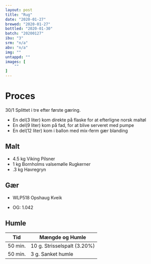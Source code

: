 ```yaml
---
layout: post
title: "Rug"
date: "2020-01-27"
brewed: "2020-01-27"
bottled: "2020-01-30"
batch: "20200127"
ibu: "3"
srm: "n/a"
abv: "n/a"
img: ""
untappd: ""
images: [
    ""
]
---
```


# Proces

30/1 Splittet i tre efter første gæring.

* En del(3 liter) kom direkte på flaske for at efterligne norsk maltøl
* En del(9 liter) kom på fad, for at blive serveret med pumpe
* En del(12 liter) kom i ballon med mix-ferm gær blanding

## Malt

* 4.5 kg Viking Pilsner
* 1 kg Bornholms valsemølle Rugkerner
* .3 kg Havregryn

## Gær

* WLP518 Opshaug Kveik

* OG: 1.042

## Humle

| Tid     | Mængde og Humle             |
| ------- | --------------------------- |
| 50 min. | 10 g. Strisselspalt (3.20%) |
| 50 min. | 3 g. Sanket humle           |

